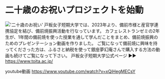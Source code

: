 # 二十歳のお祝いプロジェクトを始動
!['二十歳のお祝い'](https://www.okayama-kanko.jp/image/rendering/attraction_image/6813/keep/1200?v=8d9feffa1b201b354e6cb10f0ed92bcf3e141b3a)
戸板女子短期大学では、2023年より、備前市様と産官学連携協定を結び、備前焼振興活動を行なっています。
カフェレストランゼミの2年生が、1年間の備前焼を使った授業を通して学んだことをまとめ、備前焼振興のためのプレゼンテーション動画を作りました。
ご覧になって備前焼に興味を持ってくださった方は、ふるさと納税を使って銀座夢幻庵さんで購入する方法の動画も続けてご覧になって下さい。
戸板女子短期大学公式ページ ▶▶ https://www.toita.ac.jp/

youtube動画
https://www.youtube.com/watch?v=xQiHegMECsY